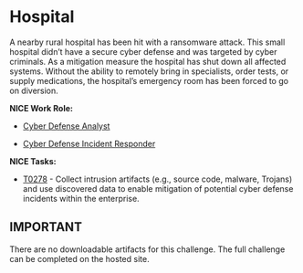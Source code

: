 # Hospital

A nearby rural hospital has been hit with a ransomware attack. This small hospital didn’t have a secure cyber defense and was targeted by cyber criminals. As a mitigation measure the hospital has shut down all affected systems. Without the ability to remotely bring in specialists, order tests, or supply medications, the hospital’s emergency room has been forced to go on diversion.

**NICE Work Role:** 

- [Cyber Defense Analyst](https://niccs.cisa.gov/workforce-development/nice-framework/workroles?name=Cyber+Defense+Analyst&id=All)

- [Cyber Defense Incident Responder](https://niccs.cisa.gov/workforce-development/nice-framework/workroles?name=Cyber%20Defense%20Incident%20Responder)

**NICE Tasks:**

- [T0278](https://niccs.cisa.gov/workforce-development/nice-framework/tasks?id=T0278&description=All) - Collect intrusion artifacts (e.g., source code, malware, Trojans) and use discovered data to enable mitigation of potential cyber defense incidents within the enterprise.

## IMPORTANT
There are no downloadable artifacts for this challenge. The full challenge can be completed on the hosted site.

